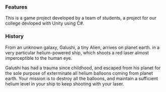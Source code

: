### Features

This is a game project developed by a team of students, a project for our college devloped with Unity using C#.

### History

From an unknown galaxy, Galushi, a tiny Alien, arrives on planet earth.
in a very particular helium-powered ship, which shoots a red laser almost
imperceptible to the human eye.

Galushi has had a trauma since childhood, and escaped from his planet for the sole purpose of exterminate all helium balloons coming from planet earth.
Your mission is to destroy all the balloons, and maintain a sufficient helium level in your ship to keep shooting with your laser.
